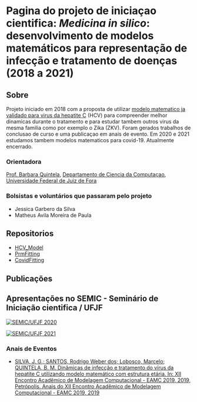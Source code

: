 # Pagina do projeto de iniciaçao cientifica: _Medicina in silico_: desenvolvimento de modelos matemáticos para representação de infecção e tratamento de doenças (2018 a 2021)

## Sobre

Projeto iniciado em 2018 com a proposta de utilizar [modelo matematico ja validado para virus da hepatite C](https://www.frontiersin.org/articles/10.3389/fmicb.2018.00601/full) (HCV) para compreender melhor dinamicas durante o tratamento 
e para estudar tambem outros virus da mesma familia como por exemplo o Zika (ZKV). Foram gerados trabalhos de conclusao de curso e uma publicaçao em anais de evento.
Em 2020 e 2021 estudamos tambem modelos matematicos para covid-19. Atualmente encerrado.

### Orientadora

[Prof. Barbara Quintela](https://barbaraquintela.net/sobre/), [Departamento de Ciencia da Computaçao](https://www.ufjf.br/deptocomputacao/), [Universidade Federal de Juiz de Fora](https://www.ufjf.br/)

### Bolsistas e voluntários que passaram pelo projeto

- Jessica Garbero da Silva 
- Matheus Avila Moreira de Paula

## Repositorios

- [HCV_Model](https://github.com/quintelabm/HCV_Model)
- [PrmFitting](https://github.com/quintelabm/PrmFitting)
- [CovidFitting](https://github.com/Matheus-Avila/CovidFitting)

## Publicações

## Apresentações no SEMIC - Seminário de Iniciação cientifica / UFJF

[![SEMIC/UFJF 2020](http://i.imgur.com/Ot5DWAW.png)](https://youtu.be/0burvvVHfbg "SEMIC/UFJF 2020")


[![SEMIC/UFJF 2021](http://i.imgur.com/Ot5DWAW.png)](https://youtu.be/fAb0HpnPDbg "SEMIC/UFJF 2021")


### Anais de Eventos

- [SILVA, J. G.; SANTOS, Rodrigo Weber dos; Lobosco, Marcelo; QUINTELA, B. M. Dinâmicas de infecção e tratamento do vírus da hepatite C utilizando modelo matemático com estrutura etária. In: XII Encontro Acadêmico de Modelagem Computacional - EAMC 2019, 2019, Petrópolis. Anais do XII Encontro Acadêmico de Modelagem Computacional - EAMC 2019, 2019](http://www.eamc.lncc.br/PastEditions/EAMC2019/XIIEAMC_Garbero2019.pdf)


